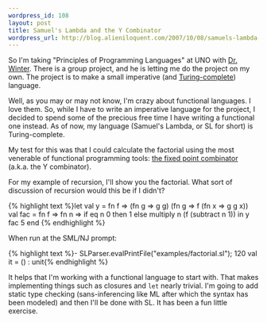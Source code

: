 ```yaml
--- 
wordpress_id: 108
layout: post
title: Samuel's Lambda and the Y Combinator
wordpress_url: http://blog.alieniloquent.com/2007/10/08/samuels-lambda-and-the-y-combinator/
---
```

So I'm taking "Principles of Programming Languages" at UNO with <a href="http://faculty.ist.unomaha.edu/winter/">Dr. Winter</a>.  There is a group project, and he is letting me do the project on my own.  The project is to make a small imperative (and <a href="http://en.wikipedia.org/wiki/Turing_complete">Turing-complete</a>) language.

Well, as you may or may not know, I'm crazy about functional languages.  I love them.  So, while I have to write an imperative language for the project, I decided to spend some of the precious free time I have writing a functional one instead.  As of now, my language (Samuel's Lambda, or SL for short) is Turing-complete.

My test for this was that I could calculate the factorial using the most venerable of functional programming tools: <a href="http://en.wikipedia.org/wiki/Fixed_point_combinator">the fixed point combinator</a> (a.k.a. the Y combinator).

For my example of recursion, I'll show you the factorial.  What sort of discussion of recursion would this be if I didn't?

{% highlight text %}let
  val y = fn f =>
      (fn g => g g) (fn g => f (fn x => g g x))
  val fac = fn f =>
            fn n =>
               if eq n 0 then 1
               else multiply n (f (subtract n 1))
in y fac 5
end
{% endhighlight %}

When run at the SML/NJ prompt:

{% highlight text %}- SLParser.evalPrintFile("examples/factorial.sl");
120
val it = () : unit{% endhighlight %}

It helps that I'm working with a functional language to start with.  That makes implementing things such as closures and <code>let</code> nearly trivial.  I'm going to add static type checking (sans-inferencing like ML after which the syntax has been modeled) and then I'll be done with SL.  It has been a fun little exercise.
